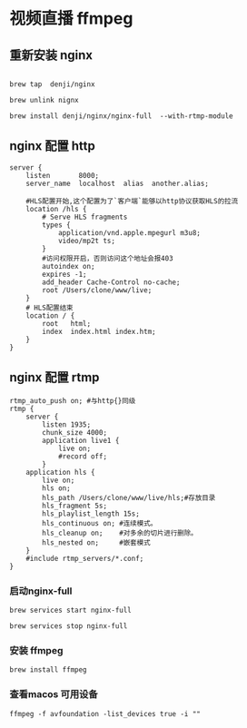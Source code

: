 #  视频直播 ffmpeg

## 重新安装 nginx

```shell

brew tap  denji/nginx

brew unlink nignx

brew install denji/nginx/nginx-full  --with-rtmp-module

```



## nginx 配置 http
    server {
        listen       8000;
        server_name  localhost  alias  another.alias;

        #HLS配置开始,这个配置为了`客户端`能够以http协议获取HLS的拉流
        location /hls {
            # Serve HLS fragments
            types {
                application/vnd.apple.mpegurl m3u8;
                video/mp2t ts;
            }
            #访问权限开启，否则访问这个地址会报403
            autoindex on;
            expires -1;
            add_header Cache-Control no-cache;
            root /Users/clone/www/live;
        }
        # HLS配置结束
        location / {
            root   html;
            index  index.html index.htm;
        }
    }



## nginx 配置  rtmp
```
rtmp_auto_push on; #与http{}同级
rtmp {
    server {
        listen 1935;
        chunk_size 4000;
        application live1 {
            live on;
            #record off;
        }
    application hls {
        live on;
        hls on;
        hls_path /Users/clone/www/live/hls;#存放目录
        hls_fragment 5s;
        hls_playlist_length 15s;
        hls_continuous on; #连续模式。
        hls_cleanup on;    #对多余的切片进行删除。
        hls_nested on;     #嵌套模式
    }
    #include rtmp_servers/*.conf;
}
```
### 启动nginx-full

```shell
brew services start nginx-full

brew services stop nginx-full
```

### 安装  ffmpeg
```shell
brew install ffmpeg
```
### 查看macos 可用设备
```shell
ffmpeg -f avfoundation -list_devices true -i ""
```




